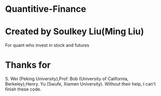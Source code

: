 # Quantitive-Finance
# Created by Soulkey Liu(Ming Liu)
For quant who invest in stock and futures
# Thanks for 
S. Wei (Peking University),Prof. Bob (University of California, Berkeley),Henry. Yu (Swufe, Xiamen University).
Without their help, I can't finish these code.
